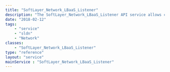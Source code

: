```yaml
---
title: "SoftLayer_Network_LBaaS_Listener"
description: "The SoftLayer_Network_LBaaS_Listener API service allows consumers to add, edit and delete load balancers protocols for front- and backends. In order to retrieve list of front- and backends protocols please refer to [SoftLayer_Network_LBaaS_LoadBalancer](/reference/datatypes/SoftLayer_Network_LBaaS_LoadBalancer) service. A listener object specifies the protocol and port of allowed incoming network requests and the maximum number of accepted connections. It has references to its associated load balancer and default pool object. "
date: "2018-02-12"
tags:
    - "service"
    - "sldn"
    - "Network"
classes:
    - "SoftLayer_Network_LBaaS_Listener"
type: "reference"
layout: "service"
mainService : "SoftLayer_Network_LBaaS_Listener"
---
```

